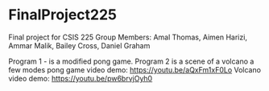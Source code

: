 # FinalProject225
Final project for CSIS 225
Group Members: Amal Thomas, Aimen Harizi, Ammar Malik, Bailey Cross, Daniel Graham

Program 1 - is a modified pong game. 
Program 2 is a scene of a volcano a few modes
pong game video demo: https://youtu.be/aQxFm1xF0Lo
Volcano video demo: https://youtu.be/pw6brvjOyh0
